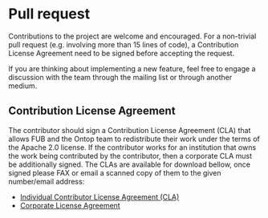 # Pull request

Contributions to the project are welcome and encouraged. For a non-trivial pull request (e.g. involving more than 15 lines of code), a Contribution License Agreement need to be signed before accepting the request.

If you are thinking about implementing a new feature, feel free to engage a discussion with the team through the mailing list or through another medium.

## Contribution License Agreement

 The contributor should sign a Contribution License Agreement (CLA) that allows FUB and the Ontop team to redistribute their work under the terms of the Apache 2.0 license. If the contributor works for an institution that owns the work being contributed by the contributor, then a corporate CLA must be additionally signed. The CLAs are available for download bellow, once signed please FAX or email a scanned copy of them to the given number/email address:

  * [Individual Contributor License Agreement (CLA)](https://raw.github.com/ontop/ontop/master/documentation/ontop-cla-2013-11-04.txt)
  * [Corporate License Agreement](https://raw.github.com/ontop/ontop/master/documentation/ontop-cla-corporate-2013-11-04.txt)